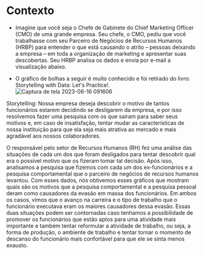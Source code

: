 # Contexto
* Imagine que você seja o Chefe de Gabinete do Chief Marketing
Officer (CMO) de uma grande empresa. Seu chefe, o CMO, pediu
que você trabalhasse com seu Parceiro de Negócios de Recursos
Humanos (HRBP) para entender o que está causando o atrito –
pessoas deixando a empresa – em toda a organização de marketing
e apresentar suas descobertas. Seu HRBP analisa os dados e envia
por e-mail a visualização abaixo.

* O gráfico de bolhas a seguir é muito conhecido e foi retirado do
livro: Storytelling with Data: Let's Practice!.
![Captura de tela 2023-06-16 091606](https://github.com/stephaniefv/Projeto_Indiv5/assets/120394202/c81fd0b9-0204-428e-8c75-eeba034c6a94)


Storytelling:
Nossa empresa deseja descobrir o motivo de tantos funcionários estarem decidindo se desligarem da empresa, e por isso resolvemos fazer uma pesquisa com os que saíram para saber seus motivos e, em caso de insatisfação, tentar mudar as características de nossa instituição para que ela seja mais atrativa ao mercado e mais agradável aos nossos colaboradores.

O responsável pelo setor de Recursos Humanos (RH) fez uma análise das situações de cada um dos que foram desligados para tentar descobrir qual era o possível motivo que os fizeram tomar tal decisão.
Após isso, analisamos a pesquisa que fizemos com cada um dos ex-funcionários e a pesquisa comportamental que o parceiro de negócios de recursos humanos levantou.
Com esses dados, nós obtivemos esses gráficos que mostram quais são os motivos que a pesquisa comportamental e a pesquisa pessoal deram como causadores da evasão em massa dos funcionários.
Em ambos os casos, vimos que o avanço na carreira e o tipo de trabalho que o funcionário executava eram os maiores causadores dessa evasão. Essas duas situações podem ser contornadas caso tenhamos a possibilidade de promover os funcionários que estão aptos para uma atividade mais importante e também tentar reformular a atividade de trabalho, ou seja, a forma de produção, o ambiente de trabalho e tentar tornar o momento de descanso do funcionário mais confortável para que ele se sinta menos exausto.
